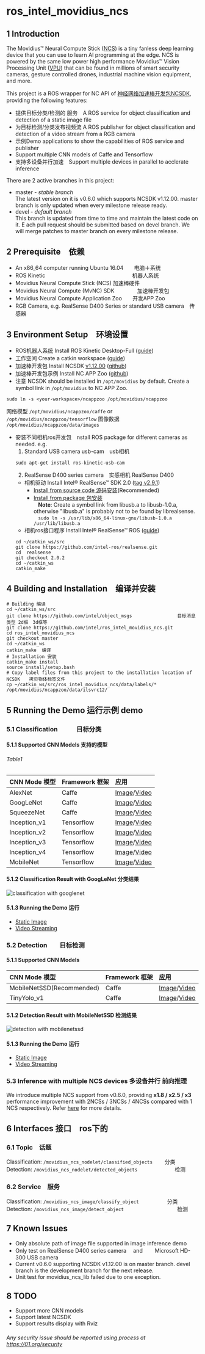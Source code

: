 # ros_intel_movidius_ncs

## 1 Introduction
The Movidius™ Neural Compute Stick ([NCS](https://developer.movidius.com/)) is a tiny fanless deep learning device that you can use to learn AI programming at the edge. NCS is powered by the same low power high performance Movidius™ Vision Processing Unit ([VPU](https://www.movidius.com/solutions/vision-processing-unit)) that can be found in millions of smart security cameras, gesture controlled drones, industrial machine vision equipment, and more.

This project is a ROS wrapper for NC API of [神经网络加速棒开发包NCSDK](https://movidius.github.io/ncsdk/), providing the following features:
* 提供目标分类/检测的 服务　A ROS service for object classification and detection of a static image file
* 为目标检测/分类发布视频流 A ROS publisher for object classification and detection of a video stream from a RGB camera
* 示例Demo applications to show the capabilities of ROS service and publisher
* Support multiple CNN models of Caffe and Tensorflow
* 支持多设备并行加速　Support multiple devices in parallel to acclerate inference

There are 2 active branches in this project:
* master - *stable branch*  
  The latest version on it is v0.6.0 which supports NCSDK v1.12.00. 
  master branch is only updated when every milestone release ready.
* devel - *default branch*  
  This branch is updated from time to time and maintain the latest code on it. E
  ach pull request should be submitted based on devel branch. 
  We will merge patches to master branch on every milestone release.

## 2 Prerequisite　依赖
* An x86_64 computer running Ubuntu 16.04　　电脑＋系统
* ROS Kinetic　　　　　　　　　　　　　　　　  机器人系统　　
* Movidius Neural Compute Stick (NCS)       加速棒硬件
* Movidius Neural Compute (MvNC) SDK　　　　 加速棒开发包
* Movidius Neural Compute Application Zoo　　开发APP Zoo
* RGB Camera, e.g. RealSense D400 Series or standard USB camera　传感器

## 3 Environment Setup　环境设置　
* ROS机器人系统 Install ROS Kinetic Desktop-Full ([guide](http://wiki.ros.org/kinetic/Installation/Ubuntu))
* 工作空间 Create a catkin workspace ([guide](http://wiki.ros.org/catkin/Tutorials/create_a_workspace))
* 加速棒开发包 Install NCSDK [v1.12.00](https://github.com/movidius/ncsdk/releases) ([github](https://github.com/movidius/ncsdk))
* 加速棒开发包示例 Install NC APP Zoo ([github](https://github.com/movidius/ncappzoo))
* 注意 NCSDK should be installed in ```/opt/movidius``` by default. Create a symbol link in ```/opt/movidius``` to NC APP Zoo.
```Shell
sudo ln -s <your-workspace>/ncappzoo /opt/movidius/ncappzoo
```
网络模型 ```/opt/movidius/ncappzoo/caffe``` or ```/opt/movidius/ncappzoo/tensorflow``` 图像数据 ```/opt/movidius/ncappzoo/data/images```

* 安装不同相机ros开发包　nstall ROS package for different cameras as needed. e.g.
  1. Standard USB camera usb-cam　usb相机
  ```Shell
  sudo apt-get install ros-kinetic-usb-cam
  ```
  2. RealSense D400 series camera　实感相机 RealSense D400
  - 相机驱动 Install Intel® RealSense™ SDK 2.0 ([tag v2.9.1](https://github.com/IntelRealSense/librealsense/tree/v2.9.1))
    - [Install from source code 源码安装](https://github.com/IntelRealSense/librealsense/blob/v2.9.1/doc/installation.md)(Recommended)
    - [Install from package 包安装 ](https://github.com/IntelRealSense/librealsense/blob/v2.9.1/doc/distribution_linux.md)  
    **Note**: Create a symbol link from libusb.a to libusb-1.0.a, otherwise "libusb.a" is probably not to be found by librealsense.  
    ```sudo ln -s /usr/lib/x86_64-linux-gnu/libusb-1.0.a /usr/lib/libusb.a```
  - 相机ros接口程序 Install Intel® RealSense™ ROS ([guide](https://github.com/intel-ros/realsense))
  ```Shell
  cd ~/catkin_ws/src
  git clone https://github.com/intel-ros/realsense.git
  cd  realsense
  git checkout 2.0.2
  cd ~/catkin_ws
  catkin_make
  ```
## 4 Building and Installation　编译并安装 
```Shell
# Building 编译
cd ~/catkin_ws/src
git clone https://github.com/intel/object_msgs　　　　　　　　　　目标消息类型 2d框　3d框等
git clone https://github.com/intel/ros_intel_movidius_ncs.git
cd ros_intel_movidius_ncs
git checkout master
cd ~/catkin_ws
catkin_make  编译
# Installation 安装　
catkin_make install
source install/setup.bash
# Copy label files from this project to the installation location of NCSDK　　拷贝物体标签文件
cp ~/catkin_ws/src/ros_intel_movidius_ncs/data/labels/* /opt/movidius/ncappzoo/data/ilsvrc12/
```

## 5 Running the Demo 运行示例 demo

### 5.1 Classification　　　目标分类

#### 5.1.1 Supported CNN Models 支持的模型 
###### *Table1*
|CNN Mode 模型|Framework 框架|应用|
|:-|:-|:-|
|AlexNet|Caffe|[Image](https://github.com/intel/ros_intel_movidius_ncs/blob/master/doc/image_classification.md#alexnet)/[Video](https://github.com/intel/ros_intel_movidius_ncs/blob/master/doc/video_classification.md#alexnet)|
|GoogLeNet|Caffe|[Image](https://github.com/intel/ros_intel_movidius_ncs/blob/master/doc/image_classification.md#googlenet)/[Video](https://github.com/intel/ros_intel_movidius_ncs/blob/master/doc/video_classification.md#googlenet)|
|SqueezeNet|Caffe|[Image](https://github.com/intel/ros_intel_movidius_ncs/blob/master/doc/image_classification.md#squeezenet)/[Video](https://github.com/intel/ros_intel_movidius_ncs/blob/master/doc/video_classification.md#squeezenet)|
|Inception_v1|Tensorflow|[Image](https://github.com/intel/ros_intel_movidius_ncs/blob/master/doc/image_classification.md#inception_v1)/[Video](https://github.com/intel/ros_intel_movidius_ncs/blob/master/doc/video_classification.md#inception_v1)|
|Inception_v2|Tensorflow|[Image](https://github.com/intel/ros_intel_movidius_ncs/blob/master/doc/image_classification.md#inception_v2)/[Video](https://github.com/intel/ros_intel_movidius_ncs/blob/master/doc/video_classification.md#inception_v2)|
|Inception_v3|Tensorflow|[Image](https://github.com/intel/ros_intel_movidius_ncs/blob/master/doc/image_classification.md#inception_v3)/[Video](https://github.com/intel/ros_intel_movidius_ncs/blob/master/doc/video_classification.md#inception_v3)|
|Inception_v4|Tensorflow|[Image](https://github.com/intel/ros_intel_movidius_ncs/blob/master/doc/image_classification.md#inception_v4)/[Video](https://github.com/intel/ros_intel_movidius_ncs/blob/master/doc/video_classification.md#inception_v4)|
|MobileNet|Tensorflow|[Image](https://github.com/intel/ros_intel_movidius_ncs/blob/master/doc/image_classification.md#mobilenet)/[Video](https://github.com/intel/ros_intel_movidius_ncs/blob/master/doc/video_classification.md#mobilenet)|

#### 5.1.2 Classification Result with GoogLeNet 分类结果
![classification with googlenet](https://github.com/intel/ros_intel_movidius_ncs/blob/master/data/results/googlenet_dog.png "classification with googlenet")
#### 5.1.3 Running the Demo  运行
* [Static Image](https://github.com/intel/ros_intel_movidius_ncs/blob/master/doc/image_classification.md)
* [Video Streaming](https://github.com/intel/ros_intel_movidius_ncs/blob/master/doc/video_classification.md)

### 5.2 Detection　　目标检测　
#### 5.1.1 Supported CNN Models
|CNN Mode 模型|Framework 框架|应用|
|:-|:-|:-|
|MobileNetSSD(Recommended)|Caffe|[Image](https://github.com/intel/ros_intel_movidius_ncs/blob/master/doc/image_detection.md#mobilenet_ssd)/[Video](https://github.com/intel/ros_intel_movidius_ncs/blob/master/doc/video_detection.md#mobilenet_ssd)|
|TinyYolo_v1|Caffe|[Image](https://github.com/intel/ros_intel_movidius_ncs/blob/master/doc/image_detection.md#tinyyolo_v1)/[Video](https://github.com/intel/ros_intel_movidius_ncs/blob/master/doc/video_detection.md#tinyyolo_v1)|
#### 5.1.2 Detection Result with MobileNetSSD 检测结果
![detection with mobilenetssd](https://github.com/intel/ros_intel_movidius_ncs/blob/master/data/results/mobilenetssd_car_bicycle.png "detection with mobilenetssd")
#### 5.1.3 Running the Demo 运行
* [Static Image](https://github.com/intel/ros_intel_movidius_ncs/blob/master/doc/image_detection.md)
* [Video Streaming](https://github.com/intel/ros_intel_movidius_ncs/blob/master/doc/video_detection.md)

### 5.3 Inference with multiple NCS devices  多设备并行 前向推理
We introduce multiple NCS support from v0.6.0, providing **x1.8 / x2.5 / x3** performance improvement with 2NCSs / 3NCSs / 4NCSs compared with 1 NCS respectively. Refer [here](https://github.com/intel/ros_intel_movidius_ncs/blob/master/doc/multiple_device.md) for more details.

## 6 Interfaces 接口　ros下的

### 6.1 Topic　话题
Classification: ```/movidius_ncs_nodelet/classified_objects```　　  分类
Detection: ```/movidius_ncs_nodelet/detected_objects```　　　　　　　检测

### 6.2 Service　服务
Classification: ```/movidius_ncs_image/classify_object```  　　　　　分类
Detection: ```/movidius_ncs_image/detect_object```　　　　　　　　　　检测

## 7 Known Issues
* Only absolute path of image file supported in image inference demo
* Only test on RealSense D400 series camera 　and 　　Microsoft HD-300 USB camera
* Current v0.6.0 supporting NCSDK v1.12.00 is on master branch. devel branch is the development branch for the next release.
* Unit test for movidius_ncs_lib failed due to one exception.

## 8 TODO
*  Support more CNN models
*  Support latest NCSDK
*  Support results display with Rviz


###### *Any security issue should be reported using process at https://01.org/security*
